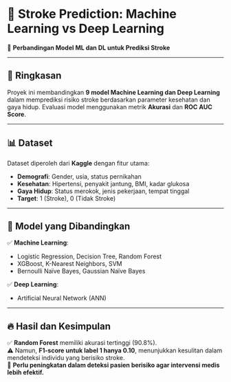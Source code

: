 # 🏥 Stroke Prediction: Machine Learning vs Deep Learning  

📌 **Perbandingan Model ML dan DL untuk Prediksi Stroke**  

---

## 📖 Ringkasan  
Proyek ini membandingkan **9 model Machine Learning dan Deep Learning** dalam memprediksi risiko stroke berdasarkan parameter kesehatan dan gaya hidup. Evaluasi model menggunakan metrik **Akurasi** dan **ROC AUC Score**.  

---

## 📊 Dataset  
Dataset diperoleh dari **Kaggle** dengan fitur utama:  
- **Demografi**: Gender, usia, status pernikahan  
- **Kesehatan**: Hipertensi, penyakit jantung, BMI, kadar glukosa  
- **Gaya Hidup**: Status merokok, jenis pekerjaan, tempat tinggal  
- **Target**: 1 (Stroke), 0 (Tidak Stroke)  

---

## 🚀 Model yang Dibandingkan  
✅ **Machine Learning**:  
- Logistic Regression, Decision Tree, Random Forest  
- XGBoost, K-Nearest Neighbors, SVM  
- Bernoulli Naïve Bayes, Gaussian Naïve Bayes  

✅ **Deep Learning**:  
- Artificial Neural Network (ANN)  

---

## 🔥 Hasil dan Kesimpulan  
✅ **Random Forest** memiliki akurasi tertinggi (90.8%).  
⚠️ Namun, **F1-score untuk label 1 hanya 0.10**, menunjukkan kesulitan dalam mendeteksi individu yang berisiko stroke.  
📌 **Perlu peningkatan dalam deteksi pasien berisiko agar intervensi medis lebih efektif.**  



